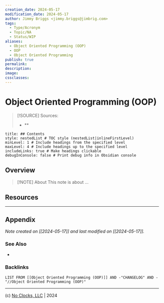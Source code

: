 ```yaml
---
creation_date: 2024-05-17
modification_date: 2024-05-17
author: Jimmy Briggs <jimmy.briggs@jimbrig.com>
tags:
  - Type/Acronym
  - Topic/NA
  - Status/WIP
aliases:
  - Object Oriented Programming (OOP)
  - OOP
  - Object Oriented Programming
publish: true
permalink:
description:
image:
cssclasses:
---
```


# Object Oriented Programming (OOP)

> [!SOURCE] Sources:
> - **

```table-of-contents
title: ## Contents 
style: nestedList # TOC style (nestedList|inlineFirstLevel)
minLevel: 1 # Include headings from the specified level
maxLevel: 4 # Include headings up to the specified level
includeLinks: true # Make headings clickable
debugInConsole: false # Print debug info in Obsidian console
```

## Overview

> [!NOTE] About
> This note is about ...

## Resources

***

## Appendix

*Note created on [[2024-05-17]] and last modified on [[2024-05-17]].*

### See Also

- 

### Backlinks

```dataview
LIST FROM [[Object Oriented Programming (OOP)]] AND -"CHANGELOG" AND -"//Object Oriented Programming (OOP)"
```

***

(c) [No Clocks, LLC](https://github.com/noclocks) | 2024


